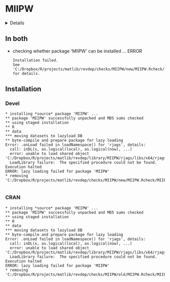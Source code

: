 # MIIPW

<details>

* Version: 0.1.0
* GitHub: NA
* Source code: https://github.com/cran/MIIPW
* Date/Publication: 2021-06-23 06:30:10 UTC
* Number of recursive dependencies: 88

Run `revdep_details(, "MIIPW")` for more info

</details>

## In both

*   checking whether package 'MIIPW' can be installed ... ERROR
    ```
    Installation failed.
    See 'C:/Dropbox/R/projects/matlib/revdep/checks/MIIPW/new/MIIPW.Rcheck/00install.out' for details.
    ```

## Installation

### Devel

```
* installing *source* package 'MIIPW' ...
** package 'MIIPW' successfully unpacked and MD5 sums checked
** using staged installation
** R
** data
*** moving datasets to lazyload DB
** byte-compile and prepare package for lazy loading
Error: .onLoad failed in loadNamespace() for 'rjags', details:
  call: inDL(x, as.logical(local), as.logical(now), ...)
  error: unable to load shared object 'C:/Dropbox/R/projects/matlib/revdep/library/MIIPW/rjags/libs/x64/rjags.dll':
  LoadLibrary failure:  The specified procedure could not be found.
Execution halted
ERROR: lazy loading failed for package 'MIIPW'
* removing 'C:/Dropbox/R/projects/matlib/revdep/checks/MIIPW/new/MIIPW.Rcheck/MIIPW'


```
### CRAN

```
* installing *source* package 'MIIPW' ...
** package 'MIIPW' successfully unpacked and MD5 sums checked
** using staged installation
** R
** data
*** moving datasets to lazyload DB
** byte-compile and prepare package for lazy loading
Error: .onLoad failed in loadNamespace() for 'rjags', details:
  call: inDL(x, as.logical(local), as.logical(now), ...)
  error: unable to load shared object 'C:/Dropbox/R/projects/matlib/revdep/library/MIIPW/rjags/libs/x64/rjags.dll':
  LoadLibrary failure:  The specified procedure could not be found.
Execution halted
ERROR: lazy loading failed for package 'MIIPW'
* removing 'C:/Dropbox/R/projects/matlib/revdep/checks/MIIPW/old/MIIPW.Rcheck/MIIPW'


```
